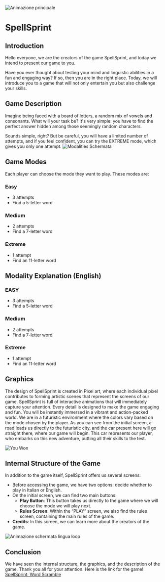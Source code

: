 

![Animazione principale](https://github.com/Berkerio/SpellSprint.io/assets/161024367/f29eefb1-e0a7-4617-a72c-4e2d8899984c)



# SpellSprint

## Introduction
Hello everyone, we are the creators of the game SpellSprint, and today we intend to present our game to you.

Have you ever thought about testing your mind and linguistic abilities in a fun and engaging way? If so, then you are in the right place. Today, we will introduce you to a game that will not only entertain you but also challenge your skills.

## Game Description
Imagine being faced with a board of letters, a random mix of vowels and consonants. What will your task be? It's very simple: you have to find the perfect answer hidden among those seemingly random characters.

Sounds simple, right? But be careful, you will have a limited number of attempts, and if you feel confident, you can try the EXTREME mode, which gives you only one attempt.
![Modalities Schermata](https://github.com/Berkerio/SpellSprint.io/assets/161024367/0877f5c3-3f5f-4b5e-b540-c70bd603a6ed)
## Game Modes
Each player can choose the mode they want to play. These modes are:

### Easy
- 3 attempts
- Find a 5-letter word

### Medium
- 2 attempts
- Find a 7-letter word

### Extreme
- 1 attempt
- Find an 11-letter word

## Modality Explanation (English)
### EASY
- 3 attempts
- Find a 5-letter word

### Medium
- 2 attempts
- Find a 7-letter word

### Extreme
- 1 attempt
- Find an 11-letter word

## Graphics
The design of SpellSprint is created in Pixel art, where each individual pixel contributes to forming artistic scenes that represent the screens of our game. SpellSprint is full of interactive animations that will immediately capture your attention. Every detail is designed to make the game engaging and fun. You will be instantly immersed in a vibrant and action-packed world.
We are in a futuristic environment where the colors vary based on the mode chosen by the player. As you can see from the initial screen, a road leads us directly to the futuristic city, and the car present here will go straight there, where our game will begin. This car represents our player, who embarks on this new adventure, putting all their skills to the test.

![You Won](https://github.com/Berkerio/SpellSprint.io/assets/161024367/0cd01b4c-e9bc-4472-a1f8-f8494ec1bf6a)

## Internal Structure of the Game
In addition to the game itself, SpellSprint offers us several screens:

- Before accessing the game, we have two options: decide whether to play in Italian or English.
- On the initial screen, we can find two main buttons:
  - **Play Button**: This button takes us directly to the game where we will choose the mode we will play next.
  - **Rules Screen**: Within the “PLAY” screen, we also find the rules screen, containing the main rules of the game.
- **Credits**: In this screen, we can learn more about the creators of the game.

![Animazione schermata lingua loop](https://github.com/Berkerio/SpellSprint.io/assets/161024367/b1a35e97-fa2b-4682-a277-994abba49482)

## Conclusion
We have seen the internal structure, the graphics, and the description of the game. Thank you all for your attention.
Here is the link for the game! [SpellSprint: Word Scramble](https://berkerio.github.io/SpellSprint.io/Start/InizioLingua.html)
